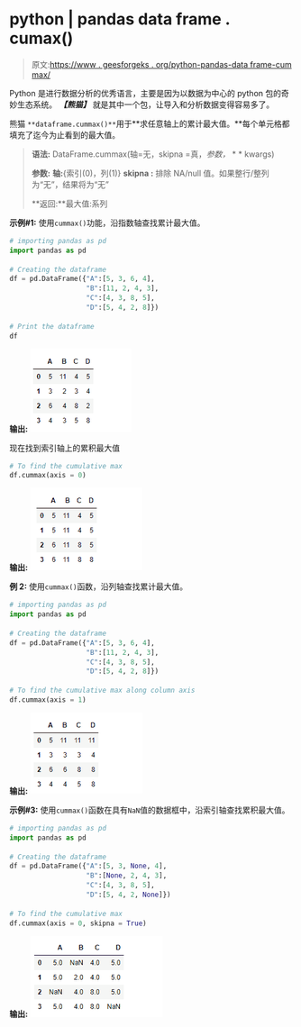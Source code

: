 # python | pandas data frame . cumax()

> 原文:[https://www . geesforgeks . org/python-pandas-data frame-cum max/](https://www.geeksforgeeks.org/python-pandas-dataframe-cummax/)

Python 是进行数据分析的优秀语言，主要是因为以数据为中心的 python 包的奇妙生态系统。 ***【熊猫】*** 就是其中一个包，让导入和分析数据变得容易多了。

熊猫 `**dataframe.cummax()**`用于**求任意轴上的累计最大值。**每个单元格都填充了迄今为止看到的最大值。

> **语法:** DataFrame.cummax(轴=无，skipna =真，*参数，* * * kwargs)
> 
> **参数:**
> **轴:**{索引(0)，列(1)}
> **skipna :** 排除 NA/null 值。如果整行/整列为“无”，结果将为“无”
> 
> **返回:**最大值:系列

**示例#1:** 使用`cummax()`功能，沿指数轴查找累计最大值。

```py
# importing pandas as pd
import pandas as pd

# Creating the dataframe
df = pd.DataFrame({"A":[5, 3, 6, 4],
                   "B":[11, 2, 4, 3],
                   "C":[4, 3, 8, 5], 
                   "D":[5, 4, 2, 8]})

# Print the dataframe
df
```

**输出:**
![](img/84a809d03aa7bd73b1cff4e88ef6a21a.png)

现在找到索引轴上的累积最大值

```py
# To find the cumulative max
df.cummax(axis = 0)
```

**输出:**
![](img/103537687ebe555aa202adb8639547ce.png)

**例 2:** 使用`cummax()`函数，沿列轴查找累计最大值。

```py
# importing pandas as pd
import pandas as pd

# Creating the dataframe
df = pd.DataFrame({"A":[5, 3, 6, 4],
                   "B":[11, 2, 4, 3],
                   "C":[4, 3, 8, 5], 
                   "D":[5, 4, 2, 8]})

# To find the cumulative max along column axis
df.cummax(axis = 1)
```

**输出:**
![](img/fb79b279da6cadca44f1da27b6517e28.png)

**示例#3:** 使用`cummax()`函数在具有`NaN`值的数据框中，沿索引轴查找累积最大值。

```py
# importing pandas as pd
import pandas as pd

# Creating the dataframe
df = pd.DataFrame({"A":[5, 3, None, 4],
                   "B":[None, 2, 4, 3],
                   "C":[4, 3, 8, 5], 
                   "D":[5, 4, 2, None]})

# To find the cumulative max
df.cummax(axis = 0, skipna = True)
```

**输出:**
![](img/2bf6caaf499d1012b6dbbd2984d3ba96.png)